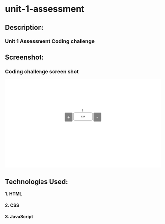 # unit-1-assessment

## Description: 

### Unit 1 Assessment Coding challenge


## Screenshot:
### Coding challenge screen shot
![War Game Sceenshot](imgs/Unit1Assessment.png)

## Technologies Used: 

#### 1. HTML
#### 2. CSS
#### 3. JavaScript


